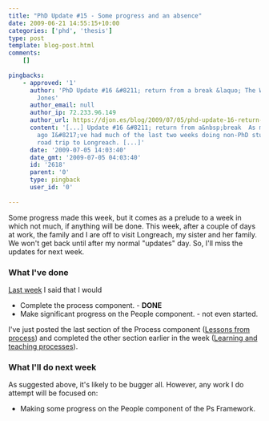 ```yaml
---
title: "PhD Update #15 - Some progress and an absence"
date: 2009-06-21 14:55:15+10:00
categories: ['phd', 'thesis']
type: post
template: blog-post.html
comments:
    []
    
pingbacks:
    - approved: '1'
      author: 'PhD Update #16 &#8211; return from a break &laquo; The Weblog of (a) David
        Jones'
      author_email: null
      author_ip: 72.233.96.149
      author_url: https://djon.es/blog/2009/07/05/phd-update-16-return-from-a-break/
      content: '[...] Update #16 &#8211; return from a&nbsp;break  As mentioned a fortnight
        ago I&#8217;ve had much of the last two weeks doing non-PhD stuff including a
        road trip to Longreach. [...]'
      date: '2009-07-05 14:03:40'
      date_gmt: '2009-07-05 04:03:40'
      id: '2618'
      parent: '0'
      type: pingback
      user_id: '0'
    
---
```

Some progress made this week, but it comes as a prelude to a week in which not much, if anything will be done. This week, after a couple of days at work, the family and I are off to visit Longreach, my sister and her family. We won't get back until after my normal "updates" day. So, I'll miss the updates for next week.

### What I've done

[Last week](/blog2/2009/06/14/phd-update-14-moving-to-a-new-day/) I said that I would

- Complete the process component. - **DONE**
- Make significant progress on the People component. - not even started.

I've just posted the last section of the Process component ([Lessons from process](/blog2/2009/06/21/lessons-from-process-for-university-e-learning/)) and completed the other section earlier in the week ([Learning and teaching processes](/blog2/2009/06/19/learning-and-teaching-processes/)).

### What I'll do next week

As suggested above, it's likely to be bugger all. However, any work I do attempt will be focused on:

- Making some progress on the People component of the Ps Framework.